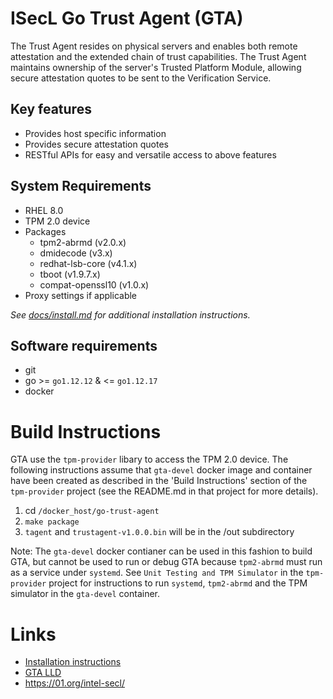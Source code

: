 # ISecL Go Trust Agent (GTA)
The Trust Agent resides on physical servers and enables both remote attestation and the extended chain of trust capabilities. The Trust Agent maintains ownership of the server's Trusted Platform Module, allowing secure attestation quotes to be sent to the Verification Service.

## Key features
- Provides host specific information
- Provides secure attestation quotes
- RESTful APIs for easy and versatile access to above features

## System Requirements
- RHEL 8.0
- TPM 2.0 device
- Packages
    - tpm2-abrmd (v2.0.x)
    - dmidecode (v3.x)
    - redhat-lsb-core (v4.1.x)
    - tboot (v1.9.7.x)
    - compat-openssl10 (v1.0.x)
- Proxy settings if applicable

*See [docs/install.md](doc/install.md) for additional installation instructions.*

## Software requirements
- git
- go >= `go1.12.12` & <= `go1.12.17`
- docker

# Build Instructions
GTA use the `tpm-provider` libary to access the TPM 2.0 device.  The following instructions assume that `gta-devel` docker image and container have been created as described in the 'Build Instructions' section of the `tpm-provider` project (see the README.md in that project for more details).

1. cd `/docker_host/go-trust-agent`
3. `make package`
4. `tagent` and `trustagent-v1.0.0.bin` will be in the /out subdirectory

Note: The `gta-devel` docker contianer can be used in this fashion to build GTA, but cannot be used to run or debug GTA because `tpm2-abrmd` must run as a service under `systemd`.  See `Unit Testing and TPM Simulator` in the `tpm-provider` project for instructions to run `systemd`, `tpm2-abrmd` and the TPM simulator in the `gta-devel` container.

# Links
- [Installation instructions](doc/INSTALL.md)
- [GTA LLD](doc/LLD.md)
- https://01.org/intel-secl/
